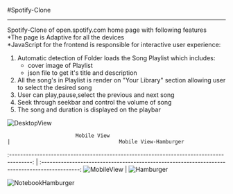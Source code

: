 #Spotify-Clone
<hr>
Spotify-Clone of open.spotify.com home page with following features<br>
*The page is Adaptive for all the devices<br>
*JavaScript for the frontend is responsible for interactive user experience:<br>
<ol>
<li>
    Automatic detection of Folder loads the Song Playlist which includes:
    <ul>
        <li>cover image of Playlist</li>
        <li>json file to get it's title and description</li>
    </ul>
</li>
<li>
    All the song's in Playlist is render on "Your Library" section allowing
    user to select the desired song 
</li>
<li>
    User can play,pause,select the previous and next song
</li>
<li>
    Seek through seekbar and control the volume of song 
</li>

<li>
    The song and duration is displayed on the playbar
</li>
</ol>

![DesktopView](https://github.com/github-dev01/Spotify-Clone/assets/147185694/f78d2f59-b9b0-4f83-81f8-9692c0b95249)

                          Mobile View                                                    |                                   Mobile View-Hamburger
:--------------------------------------------------------------------------------------: | :--------------------------------------------------------------------------------------------:
![MobileView](https://github.com/github-dev01/Spotify-Clone/assets/147185694/79a2b7e3-5bf5-4886-a31f-6d181e0c35f2) | ![Hamburger](https://github.com/github-dev01/Spotify-Clone/assets/147185694/7ccafe30-6f90-4c86-ab8d-2cc693225bf9)

![NotebookHamburger](https://github.com/github-dev01/Spotify-Clone/assets/147185694/86ff896c-e24c-4f93-a5a2-186cfd27cfff)
